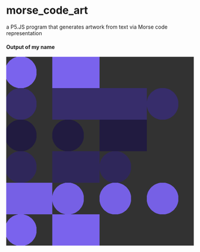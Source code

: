 # morse_code_art
a P5.JS program that generates artwork from text via Morse code representation

#### Output of my name
![](Assets/apurba_result.png)
